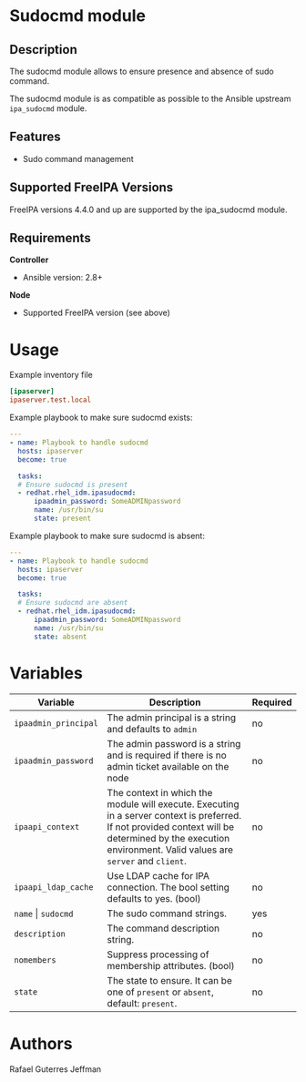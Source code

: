 Sudocmd module
================

Description
-----------

The sudocmd module allows to ensure presence and absence of sudo command.

The sudocmd module is as compatible as possible to the Ansible upstream `ipa_sudocmd` module.


Features
--------
* Sudo command management


Supported FreeIPA Versions
--------------------------

FreeIPA versions 4.4.0 and up are supported by the ipa_sudocmd module.


Requirements
------------

**Controller**
* Ansible version: 2.8+

**Node**
* Supported FreeIPA version (see above)


Usage
=====

Example inventory file

```ini
[ipaserver]
ipaserver.test.local
```


Example playbook to make sure sudocmd exists:

```yaml
---
- name: Playbook to handle sudocmd
  hosts: ipaserver
  become: true

  tasks:
  # Ensure sudocmd is present
  - redhat.rhel_idm.ipasudocmd:
      ipaadmin_password: SomeADMINpassword
      name: /usr/bin/su
      state: present
```

Example playbook to make sure sudocmd is absent:

```yaml
---
- name: Playbook to handle sudocmd
  hosts: ipaserver
  become: true

  tasks:
  # Ensure sudocmd are absent
  - redhat.rhel_idm.ipasudocmd:
      ipaadmin_password: SomeADMINpassword
      name: /usr/bin/su
      state: absent
```

Variables
=========

Variable | Description | Required
-------- | ----------- | --------
`ipaadmin_principal` | The admin principal is a string and defaults to `admin` | no
`ipaadmin_password` | The admin password is a string and is required if there is no admin ticket available on the node | no
`ipaapi_context` | The context in which the module will execute. Executing in a server context is preferred. If not provided context will be determined by the execution environment. Valid values are `server` and `client`. | no
`ipaapi_ldap_cache` | Use LDAP cache for IPA connection. The bool setting defaults to yes. (bool) | no
`name` \| `sudocmd` | The sudo command strings. | yes
`description` | The command description string. | no
`nomembers` | Suppress processing of membership attributes. (bool) | no
`state` | The state to ensure. It can be one of `present` or `absent`, default: `present`. | no


Authors
=======

Rafael Guterres Jeffman
